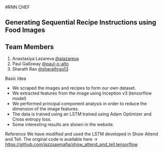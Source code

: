 #RNN CHEF
## Generating Sequential Recipe Instructions using Food Images

## Team Members
1. Anastasiya Lazareva [@alazareva](https://github.com/alazareva) 
2. Paul Galloway [@paul-o-alto](https://github.com/paul-o-alto)
3. Sharath Rao [@sharathrao13](https://github.com/sharathrao13)


Basic Idea
* We scraped the images and recipes to form our own dataset.
* We extracted features from the image using Inception v3 (tensorflow model)
* We performed principal component analysis in order to reduce the dimension of the image features.
* The data is trained using an LSTM trained using Adam Optimizer and Cross entropy loss.
* Some interesting results are shown in the website.

Reference
We have modified and used the LSTM developed in Show Attend and Tell. The original code is available here -> https://github.com/jazzsaxmafia/show_attend_and_tell.tensorflow


